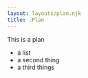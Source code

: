 ```yaml
---
layout: layouts/plan.njk
title: .Plan
---
```


This is a plan
- a list
- a second thing
- a third things